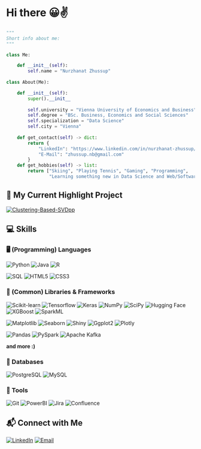 # Hi there 😀✌️

```python
"""
Short info about me:
"""

class Me:

    def __init__(self):
        self.name = "Nurzhanat Zhussup"
        
class About(Me):

    def __init__(self):
        super().__init__
        
        self.university = "Vienna University of Economics and Business"
        self.degree = "BSc. Business, Economics and Social Sciences"
        self.specialization = "Data Science"
        self.city = "Vienna"
 
    def get_contact(self) -> dict:
        return {
            "LinkedIn": "https://www.linkedin.com/in/nurzhanat-zhussup/",
            "E-Mail": "zhussup.nb@gmail.com"
        }
    def get_hobbies(self) -> list:
        return ["Skiing", "Playing Tennis", "Gaming", "Programming",
                "Learning something new in Data Science and Web/Software Development"]


```


## 🌟 My Current Highlight Project

<a href="https://github.com/koettbullarr/Clustering-Based-SVDpp">
  <img align="center" src="https://github-readme-stats.vercel.app/api/pin/?username=koettbullarr&repo=Clustering-Based-SVDpp&show_icons=true&line_height=27&title_color=6aa6f8&text_color=8a919a&icon_color=6aa6f8&bg_color=22272e" alt="Clustering-Based-SVDpp" />
</a>


## 💻 Skills

### 🖥️ (Programming) Languages
![Python](https://img.shields.io/badge/-Python-3776AB?style=flat-square&logo=Python&logoColor=white)
![Java](https://img.shields.io/badge/-Java-007396?style=flat-square&logo=java&logoColor=white)
![R](https://img.shields.io/badge/-R-276DC3?style=flat-square&logo=r&logoColor=white)

![SQL](https://img.shields.io/badge/-SQL-4479A1?style=flat-square&logo=mysql&logoColor=white)
![HTML5](https://img.shields.io/badge/-HTML5-E34F26?style=flat-square&logo=html5&logoColor=white)
![CSS3](https://img.shields.io/badge/-CSS3-1572B6?style=flat-square&logo=css3&logoColor=white)

### 🧰 (Common) Libraries & Frameworks
![Scikit-learn](https://img.shields.io/badge/-Scikit_learn-F7931E?style=flat-square&logo=scikit-learn&logoColor=white)
![Tensorflow](https://img.shields.io/badge/-Tensorflow-FF6F00?style=flat-square&logo=Tensorflow&logoColor=white)
![Keras](https://img.shields.io/badge/-Keras-D00000?style=flat-square&logo=Keras&logoColor=white)
![NumPy](https://img.shields.io/badge/-NumPy-013243?style=flat-square&logo=numpy&logoColor=white)
![SciPy](https://img.shields.io/badge/-SciPy-8CAAE6?style=flat-square&logo=scipy&logoColor=white)
![Hugging Face](https://img.shields.io/badge/-Hugging%20Face-FFD43B?style=flat-square&logo=huggingface&logoColor=black)
![XGBoost](https://img.shields.io/badge/-XGBoost-3498DB?style=flat-square&logo=xgboost&logoColor=white)
![SparkML](https://img.shields.io/badge/-SparkML-E25A1C?style=flat-square&logo=apache-spark&logoColor=white)

![Matplotlib](https://img.shields.io/badge/-Matplotlib-11557C?style=flat-square&logo=matplotlib&logoColor=white)
![Seaborn](https://img.shields.io/badge/-Seaborn-76B900?style=flat-square&logo=seaborn&logoColor=white)
![Shiny](https://img.shields.io/badge/-Shiny-120E8B?style=flat-square&logo=shiny&logoColor=white)
![Ggplot2](https://img.shields.io/badge/-Ggplot2-FF6347?style=flat-square&logo=ggplot2&logoColor=white)
![Plotly](https://img.shields.io/badge/-Plotly-3F4F75?style=flat-square&logo=plotly&logoColor=white)

![Pandas](https://img.shields.io/badge/-Pandas-150458?style=flat-square&logo=pandas&logoColor=white)
![PySpark](https://img.shields.io/badge/-PySpark-E25A1C?style=flat-square&logo=apache-spark&logoColor=white)
![Apache Kafka](https://img.shields.io/badge/-Apache%20Kafka-231F20?style=flat-square&logo=apache-kafka&logoColor=white)


**and more :)**

### 💾 Databases
![PostgreSQL](https://img.shields.io/badge/-PostgreSQL-336791?style=flat-square&logo=postgresql&logoColor=white)
![MySQL](https://img.shields.io/badge/-MySQL-4479A1?style=flat-square&logo=mysql&logoColor=white)

### 🔧 Tools
![Git](https://img.shields.io/badge/-Git-F05032?style=flat-square&logo=git&logoColor=white)
![PowerBI](https://img.shields.io/badge/-Power%20BI-F2C811?style=flat-square&logo=power-bi&logoColor=black)
![Jira](https://img.shields.io/badge/-Jira-0052CC?style=flat-square&logo=jira&logoColor=white)
![Confluence](https://img.shields.io/badge/-Confluence-172B4D?style=flat-square&logo=confluence&logoColor=white)

## 📬 Connect with Me
[![LinkedIn](https://img.shields.io/badge/-LinkedIn-0077B5?style=flat-square&logo=linkedin&logoColor=white)](https://www.linkedin.com/in/nurzhanat-zhussup/)
[![Email](https://img.shields.io/badge/-Email-D14836?style=flat-square&logo=gmail&logoColor=white)](mailto:zhussup.nb@gmail.com)



